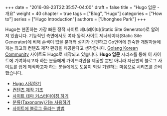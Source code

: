 +++
date = "2016-08-23T22:35:57-04:00"
draft = false
title = "Hugo 입문 - 개요"
weight = 40
chapter = true
tags = ["Blog", "Hugo"]
categories = ["How to"]
series = ["Hugo Introduction"]
authors = ["Jhonghee Park"]
+++

Hugo는 현존하는 가장 빠른 정적 사이트 제너레이터(Static Site Generator)로 알려져 있습니다. 기능적인 측면에서도 여타 동적 사이트 제너레이터(Static Site Generator)에 비해 손색이 없을 뿐더러 설치가 간편하고 Go언어에 친숙한 개발자들에게는 최고의 컨텐츠 제작 환경을 제공한다고 생각합니다. [Golang Korean Community](https://golangkorea.github.io) 사이트도 Hugo로 제작되고 있습니다. **Hugo 입문** 시리즈를 통해 이 사이트에 기여하시고자 하는 분들에게 가이드라인을 제공할 뿐만 아니라 자신만의 블로그 사이트를 쉽게 제작하고자 하는 분들에게도 도움이 되길 기원하는 마음으로 시리즈를 준비했습니다.

* [Hugo 시작하기](/post/hugo-intro/getting-started/)
* [컨텐츠 제작 기초](/post/hugo-intro/content-basic/)
* [사이트 테마 커스터마이징 하기](/post/hugo-intro/theme-customizing/)
* [분류(Taxonomy)기능 사용하기](/post/hugo-intro/taxonomy-basic/)
* [사이트에 블로그 올리는 방법](/post/hugo-intro/how-to-contribute-content/)
